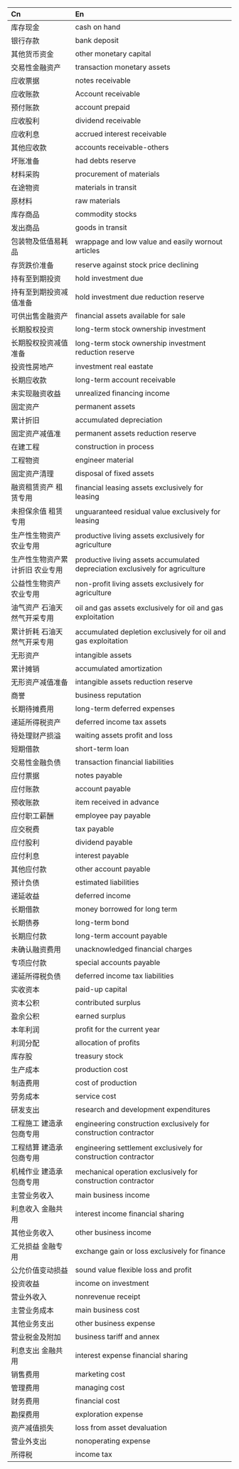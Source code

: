 | Cn | En |
| :--- | :----- |
| 库存现金 | cash on hand |
| 银行存款 | bank deposit |
| 其他货币资金 | other monetary capital |
| 交易性金融资产 | transaction monetary assets |
| 应收票据 | notes receivable |
| 应收账款 | Account receivable |
| 预付账款 | account prepaid |
| 应收股利 | dividend receivable |
| 应收利息 | accrued interest receivable |
| 其他应收款 | accounts receivable-others |
| 坏账准备 | had debts reserve |
| 材料采购 | procurement of materials |
| 在途物资 | materials in transit |
| 原材料 | raw materials |
| 库存商品 | commodity stocks |
| 发出商品 | goods in transit |
| 包装物及低值易耗品 | wrappage and low value and easily wornout articles |
| 存货跌价准备 | reserve against stock price declining |
| 持有至到期投资 | hold investment due |
| 持有至到期投资减值准备 | hold investment due reduction reserve |
| 可供出售金融资产 | financial assets available for sale |
| 长期股权投资 | long-term stock ownership investment |
| 长期股权投资减值准备 | long-term stock ownership investment reduction reserve |
| 投资性房地产 | investment real eastate |
| 长期应收款 | long-term account receivable |
| 未实现融资收益 | unrealized financing income |
| 固定资产 | permanent assets |
| 累计折旧 | accumulated depreciation |
| 固定资产减值准 | permanent assets reduction reserve |
| 在建工程 | construction in process |
| 工程物资 | engineer material |
| 固定资产清理 | disposal of fixed assets |
| 融资租赁资产 租赁专用 | financial leasing assets exclusively for leasing |
| 未担保余值 租赁专用 | unguaranteed residual value exclusively for leasing |
| 生产性生物资产 农业专用 | productive living assets exclusively for agriculture |
| 生产性生物资产累计折旧 农业专用 | productive living assets accumulated depreciation exclusively for agriculture |
| 公益性生物资产 农业专用 | non-profit living assets exclusively for agriculture |
| 油气资产 石油天然气开采专用 | oil and gas assets exclusively for oil and gas exploitation |
| 累计折耗 石油天然气开采专用 | accumulated depletion exclusively for oil and gas exploitation |
| 无形资产 | intangible assets |
| 累计摊销 | accumulated amortization |
| 无形资产减值准备 | intangible assets reduction reserve |
| 商誉 | business reputation |
| 长期待摊费用 | long-term deferred expenses |
| 递延所得税资产 | deferred income tax assets |
| 待处理财产损溢 | waiting assets profit and loss |
| 短期借款 | short-term loan |
| 交易性金融负债 | transaction financial liabilities |
| 应付票据 | notes payable |
| 应付账款 | account payable |
| 预收账款 | item received in advance |
| 应付职工薪酬 | employee pay payable |
| 应交税费 | tax payable |
| 应付股利 | dividend payable |
| 应付利息 | interest payable |
| 其他应付款 | other account payable |
| 预计负债 | estimated liabilities |
| 递延收益 | deferred income |
| 长期借款 | money borrowed for long term |
| 长期债券 | long-term bond |
| 长期应付款 | long-term account payable |
| 未确认融资费用 | unacknowledged financial charges |
| 专项应付款 | special accounts payable |
| 递延所得税负债 | deferred income tax liabilities |
| 实收资本 | paid-up capital |
| 资本公积 | contributed surplus |
| 盈余公积 | earned surplus |
| 本年利润 | profit for the current year |
| 利润分配 | allocation of profits |
| 库存股 | treasury stock |
| 生产成本 | production cost |
| 制造费用 | cost of production |
| 劳务成本 | service cost |
| 研发支出 | research and development expenditures |
| 工程施工 建造承包商专用 | engineering construction exclusively for construction contractor |
| 工程结算 建造承包商专用 | engineering settlement exclusively for construction contractor |
| 机械作业 建造承包商专用 | mechanical operation exclusively for construction contractor |
| 主营业务收入 | main business income |
| 利息收入 金融共用 | interest income financial sharing |
| 其他业务收入 | other business income |
| 汇兑损益 金融专用 | exchange gain or loss exclusively for finance |
| 公允价值变动损益 | sound value flexible loss and profit |
| 投资收益 | income on investment |
| 营业外收入 | nonrevenue receipt |
| 主营业务成本 | main business cost |
| 其他业务支出 | other business expense |
| 营业税金及附加 | business tariff and annex |
| 利息支出 金融共用 | interest expense financial sharing |
| 销售费用 | marketing cost |
| 管理费用 | managing cost |
| 财务费用 | financial cost |
| 勘探费用 | exploration expense |
| 资产减值损失 | loss from asset devaluation |
| 营业外支出 | nonoperating expense |
| 所得税 | income tax |

